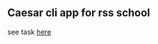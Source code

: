 ## Caesar cli app for rss school 

see task [here](https://github.com/rolling-scopes-school/nodejs-course-template/blob/master/TASKS.md#task-1-caesar-cipher-cli-tool)

